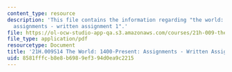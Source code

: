 ```yaml
---
content_type: resource
description: 'This file contains the information regarding "the world: 1400-present:
  assignments - written assignment 1".'
file: https://ol-ocw-studio-app-qa.s3.amazonaws.com/courses/21h-009-the-world-1400-present-spring-2014/8581fffcb8e8b6989ef394d0ea9c2215_MIT21H_009S14_WrittenAsgn1.pdf
file_type: application/pdf
resourcetype: Document
title: '21H.009S14 The World: 1400-Present: Assignments - Written Assignment 1'
uid: 8581fffc-b8e8-b698-9ef3-94d0ea9c2215
---
```

